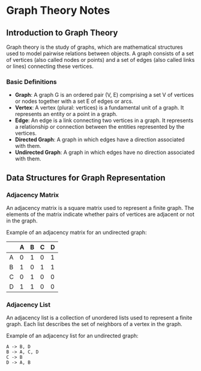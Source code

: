 # Graph Theory Notes

## Introduction to Graph Theory

Graph theory is the study of graphs, which are mathematical structures used to model pairwise relations between objects. A graph consists of a set of vertices (also called nodes or points) and a set of edges (also called links or lines) connecting these vertices.

### Basic Definitions

- **Graph**: A graph G is an ordered pair (V, E) comprising a set V of vertices or nodes together with a set E of edges or arcs.
- **Vertex**: A vertex (plural: vertices) is a fundamental unit of a graph. It represents an entity or a point in a graph.
- **Edge**: An edge is a link connecting two vertices in a graph. It represents a relationship or connection between the entities represented by the vertices.
- **Directed Graph**: A graph in which edges have a direction associated with them.
- **Undirected Graph**: A graph in which edges have no direction associated with them.

## Data Structures for Graph Representation

### Adjacency Matrix

An adjacency matrix is a square matrix used to represent a finite graph. The elements of the matrix indicate whether pairs of vertices are adjacent or not in the graph.

Example of an adjacency matrix for an undirected graph:

|   | A | B | C | D |
|---|---|---|---|---|
| A | 0 | 1 | 0 | 1 |
| B | 1 | 0 | 1 | 1 |
| C | 0 | 1 | 0 | 0 |
| D | 1 | 1 | 0 | 0 |

### Adjacency List

An adjacency list is a collection of unordered lists used to represent a finite graph. Each list describes the set of neighbors of a vertex in the graph.

Example of an adjacency list for an undirected graph:

```
A -> B, D
B -> A, C, D
C -> B
D -> A, B
```